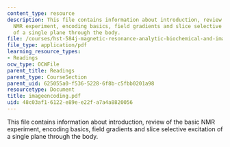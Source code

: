 ```yaml
---
content_type: resource
description: This file contains information about introduction, review of the basic
  NMR experiment, encoding basics, field gradients and slice selective excitation
  of a single plane through the body.
file: /courses/hst-584j-magnetic-resonance-analytic-biochemical-and-imaging-techniques-spring-2006/48c03af16122e89ee22fa7a4a8820056_imageencoding.pdf
file_type: application/pdf
learning_resource_types:
- Readings
ocw_type: OCWFile
parent_title: Readings
parent_type: CourseSection
parent_uid: 625055a0-f536-5228-6f8b-c5fbb0201a98
resourcetype: Document
title: imageencoding.pdf
uid: 48c03af1-6122-e89e-e22f-a7a4a8820056
---
```

This file contains information about introduction, review of the basic NMR experiment, encoding basics, field gradients and slice selective excitation of a single plane through the body.

